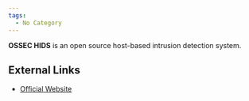 ```yaml
---
tags:
  - No Category
---
```

**OSSEC HIDS** is an open source host-based intrusion detection system.

## External Links

- [Official Website](http://www.ossec.net/)